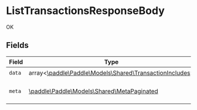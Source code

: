# ListTransactionsResponseBody

OK


## Fields

| Field                                                                                                 | Type                                                                                                  | Required                                                                                              | Description                                                                                           |
| ----------------------------------------------------------------------------------------------------- | ----------------------------------------------------------------------------------------------------- | ----------------------------------------------------------------------------------------------------- | ----------------------------------------------------------------------------------------------------- |
| `data`                                                                                                | array<[\paddle\Paddle\Models\Shared\TransactionIncludes](../../models/shared/TransactionIncludes.md)> | :heavy_check_mark:                                                                                    | N/A                                                                                                   |
| `meta`                                                                                                | [\paddle\Paddle\Models\Shared\MetaPaginated](../../models/shared/MetaPaginated.md)                    | :heavy_check_mark:                                                                                    | Information about this response.                                                                      |